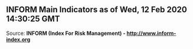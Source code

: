 ## INFORM Main Indicators as of Wed, 12 Feb 2020 14:30:25 GMT

Source: **INFORM (Index For Risk Management) - http://www.inform-index.org**